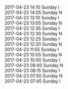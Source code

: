 2017-04-23 14:10 Sunday  I  
2017-04-23 14:05 Sunday  N  
2017-04-23 13:10 Sunday  I  
2017-04-23 13:05 Sunday  N  
2017-04-23 12:35 Sunday  I  
2017-04-23 12:30 Sunday  N  
2017-04-23 12:25 Sunday  I  
2017-04-23 12:20 Sunday  N  
2017-04-23 11:55 Sunday  I  
2017-04-23 10:05 Sunday  N  
2017-04-23 10:00 Sunday  I  
2017-04-23 08:40 Sunday  N  
2017-04-23 08:15 Sunday  I  
2017-04-23 07:50 Sunday  N  
2017-04-23 07:45 Sunday  I  
